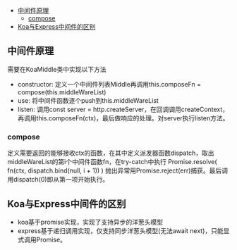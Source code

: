 <!-- TOC -->

- [中间件原理](#中间件原理)
  - [compose](#compose)
- [Koa与Express中间件的区别](#koa与express中间件的区别)

<!-- /TOC -->

## 中间件原理
需要在KoaMiddle类中实现以下方法
* constructor: 定义一个中间件列表Middle再调用this.composeFn = compose(this.middleWareList)
* use: 将中间件函数逐个push到this.middleWareList
* listen: 调用const server = http.createServer，在回调调用createContext，再调用this.composeFn(ctx)，最后做响应的处理。对server执行listen方法。

### compose
定义需要返回的能够接收ctx的函数，在其中定义派发器函数dispatch，取出middleWareList的第i个中间件函数fn，在try-catch中执行
Promise.resolve(
  fn(ctx, dispatch.bind(null, i + 1))
)
抛出异常用Promise.reject(err)捕获。最后调用dispatch(0)即从第一项开始执行。

## Koa与Express中间件的区别
* koa基于promise实现，实现了支持异步的洋葱头模型
* express基于递归调用实现，仅支持同步洋葱头模型(无法await next)，只能显式调用Promise。

